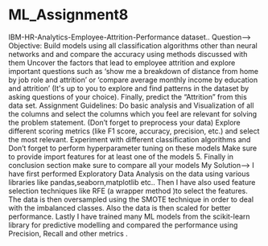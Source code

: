 # ML_Assignment8
IBM-HR-Analytics-Employee-Attrition-Performance dataset..
Question-->
Objective: Build models using all classification algorithms other than neural networks and and compare the accuracy using methods discussed with them Uncover the factors that lead to employee attrition and explore important questions such as ‘show me a breakdown of distance from home by job role and attrition’ or ‘compare average monthly income by education and attrition’ (It's up to you to explore and find patterns in the dataset by asking questions of your choice). Finally, predict the “Attrition” from this data set.
Assignment Guidelines:
Do basic analysis and Visualization of all the columns and select the columns which you feel are relevant for solving the problem statement. (Don’t forget to preprocess your data)
Explore different scoring metrics (like F1 score, accuracy, precision, etc.) and select the most relevant.
Experiment with different classification algorithms and Don’t forget to perform hyperparameter tuning on these models
Make sure to provide import features for at least one of the models 5. Finally in conclusion section make sure to compare all your models
My Solution-->
I have first performed Exploratory Data Analysis on the data using various libraries like pandas,seaborn,matplotlib etc..
Then I have also used feature selection techniques like RFE (a wrapper method )to select the features. The data is then oversampled using the SMOTE technique in order to deal with the imbalanced classes. Also the data is then scaled for better performance.
Lastly I have trained many ML models from the scikit-learn library for predictive modelling and compared the performance using Precision, Recall and other metrics .
